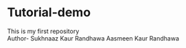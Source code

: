 # Tutorial-demo
This is my first repository
<br/>
Author- Sukhnaaz Kaur Randhawa
Aasmeen Kaur Randhawa

